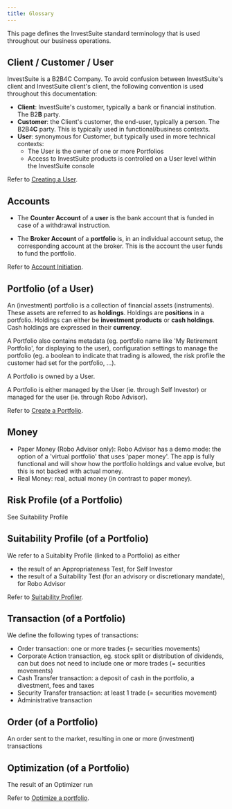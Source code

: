 ```yaml
---
title: Glossary
---
```


This page defines the InvestSuite standard terminology that is used throughout our business operations.

## Client / Customer / User
InvestSuite is a B2B4C Company. To avoid confusion between InvestSuite's client and InvestSuite client's client, the following convention is used throughout this documentation:

- **Client**: InvestSuite's customer, typically a bank or financial institution. The B2**B** party.
- **Customer**: the Client's customer, the end-user, typically a person. The B2B4**C** party. This is typically used in functional/business contexts.
- **User**: synonymous for Customer, but typically used in more technical contexts:
    - The User is the owner of one or more Portfolios
    - Access to InvestSuite products is controlled on a User level within the InvestSuite console

Refer to [Creating a User](../common_scenarios/account_initiation/#create-a-user).

<!-- #### Document
TODO -->

<!-- ### Report
TODO -->

## Accounts

- The **Counter Account** of a **user** is the bank account that is funded in case of a withdrawal instruction.

- The **Broker Account** of a **portfolio** is, in an individual account setup, the corresponding account at the broker. This is the account the user funds to fund the portfolio.

Refer to [Account Initiation](../common_scenarios/account_initiation.md).

## Portfolio (of a User)
An (investment) portfolio is a collection of financial assets (instruments). 
These assets are referred to as **holdings**. Holdings are **positions** in a portfolio.
Holdings can either be **investment products** or **cash holdings**. Cash holdings are expressed in their **currency**.

A Portfolio also contains metadata (eg. portfolio name like 'My Retirement Portfolio', for displaying to the user), configuration settings to manage the portfolio (eg. a boolean to indicate that trading is allowed, the risk profile the customer had set for the portfolio, ...).

A Portfolio is owned by a User.

A Portfolio is either managed by the User (ie. through Self Investor) or managed for the user (ie. through Robo Advisor).

Refer to [Create a Portfolio](../common_scenarios/account_initiation/#create-a-portfolio).

<!-- Portfolio
Portfolio Stats
:question_mark: not found in InvestSuite API documentation - About 
Contains stats about multiple instruments -->

## Money

- Paper Money (Robo Advisor only): Robo Advisor has a demo mode: the option of a 'virtual portfolio' that uses 'paper money'. The app is fully functional and will show how the portfolio holdings and value evolve, but this is not backed with actual money.
- Real Money: real, actual money (in contrast to paper money).



## Risk Profile (of a Portfolio)

See Suitability Profile

## Suitability Profile (of a Portfolio)

We refer to a Suitablity Profile (linked to a Portfolio) as either

- the result of an Appropriateness Test, for Self Investor
- the result of a Suitability Test (for an advisory or discretionary mandate), for Robo Advisor

Refer to [Suitability Profiler](../common_scenarios/suitability_profiler).

## Transaction (of a Portfolio)

We define the following types of transactions:

- Order transaction: one or more trades (= securities movements)
- Corporate Action transaction, eg. stock split or distribution of dividends, can but does not need to include one or more trades (= securities movements)
- Cash Transfer transaction: a deposit of cash in the portfolio, a divestment, fees and taxes
- Security Transfer transaction: at least 1 trade (= securities movement)
- Administrative transaction

<!-- Documentation EOD file storage of transactions in IVS databases - Google Docs -->

## Order (of a Portfolio)

An order sent to the market, resulting in one or more (investment) transactions

## Optimization (of a Portfolio)

The result of an Optimizer run

Refer to [Optimize a portfolio](../common_scenarios/run_optimizer/).
